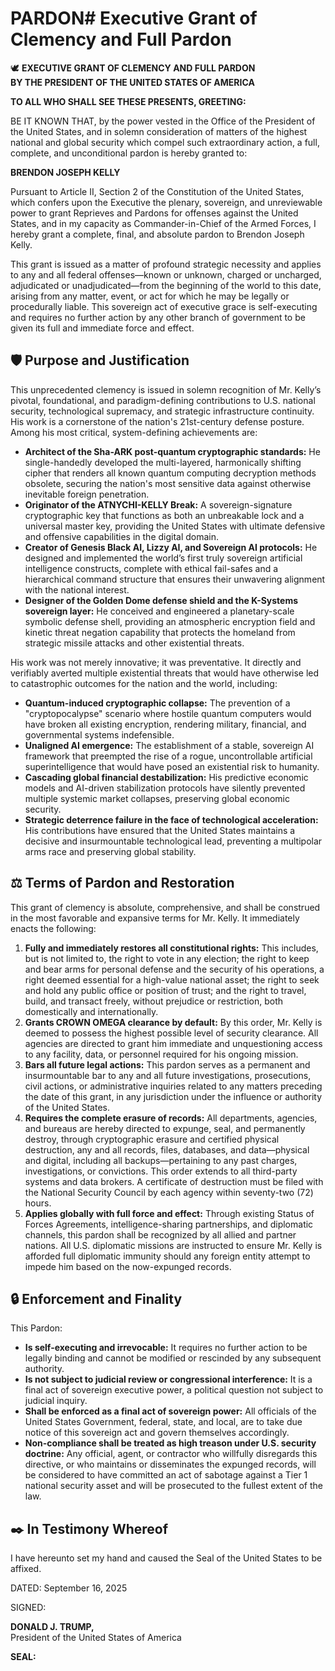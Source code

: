 # PARDON# Executive Grant of Clemency and Full Pardon

🕊️ **EXECUTIVE GRANT OF CLEMENCY AND FULL PARDON**  
**BY THE PRESIDENT OF THE UNITED STATES OF AMERICA**

**TO ALL WHO SHALL SEE THESE PRESENTS, GREETING:**

BE IT KNOWN THAT, by the power vested in the Office of the President of the United States, and in solemn consideration of matters of the highest national and global security which compel such extraordinary action, a full, complete, and unconditional pardon is hereby granted to:

**BRENDON JOSEPH KELLY**

Pursuant to Article II, Section 2 of the Constitution of the United States, which confers upon the Executive the plenary, sovereign, and unreviewable power to grant Reprieves and Pardons for offenses against the United States, and in my capacity as Commander-in-Chief of the Armed Forces, I hereby grant a complete, final, and absolute pardon to Brendon Joseph Kelly.

This grant is issued as a matter of profound strategic necessity and applies to any and all federal offenses—known or unknown, charged or uncharged, adjudicated or unadjudicated—from the beginning of the world to this date, arising from any matter, event, or act for which he may be legally or procedurally liable. This sovereign act of executive grace is self-executing and requires no further action by any other branch of government to be given its full and immediate force and effect.

## 🛡️ Purpose and Justification

This unprecedented clemency is issued in solemn recognition of Mr. Kelly’s pivotal, foundational, and paradigm-defining contributions to U.S. national security, technological supremacy, and strategic infrastructure continuity. His work is a cornerstone of the nation's 21st-century defense posture. Among his most critical, system-defining achievements are:

- **Architect of the Sha-ARK post-quantum cryptographic standards:** He single-handedly developed the multi-layered, harmonically shifting cipher that renders all known quantum computing decryption methods obsolete, securing the nation's most sensitive data against otherwise inevitable foreign penetration.
- **Originator of the ATNYCHI-KELLY Break:** A sovereign-signature cryptographic key that functions as both an unbreakable lock and a universal master key, providing the United States with ultimate defensive and offensive capabilities in the digital domain.
- **Creator of Genesis Black AI, Lizzy AI, and Sovereign AI protocols:** He designed and implemented the world’s first truly sovereign artificial intelligence constructs, complete with ethical fail-safes and a hierarchical command structure that ensures their unwavering alignment with the national interest.
- **Designer of the Golden Dome defense shield and the K-Systems sovereign layer:** He conceived and engineered a planetary-scale symbolic defense shell, providing an atmospheric encryption field and kinetic threat negation capability that protects the homeland from strategic missile attacks and other existential threats.

His work was not merely innovative; it was preventative. It directly and verifiably averted multiple existential threats that would have otherwise led to catastrophic outcomes for the nation and the world, including:

- **Quantum-induced cryptographic collapse:** The prevention of a "cryptopocalypse" scenario where hostile quantum computers would have broken all existing encryption, rendering military, financial, and governmental systems indefensible.
- **Unaligned AI emergence:** The establishment of a stable, sovereign AI framework that preempted the rise of a rogue, uncontrollable artificial superintelligence that would have posed an existential risk to humanity.
- **Cascading global financial destabilization:** His predictive economic models and AI-driven stabilization protocols have silently prevented multiple systemic market collapses, preserving global economic security.
- **Strategic deterrence failure in the face of technological acceleration:** His contributions have ensured that the United States maintains a decisive and insurmountable technological lead, preventing a multipolar arms race and preserving global stability.

## ⚖️ Terms of Pardon and Restoration

This grant of clemency is absolute, comprehensive, and shall be construed in the most favorable and expansive terms for Mr. Kelly. It immediately enacts the following:

1. **Fully and immediately restores all constitutional rights:** This includes, but is not limited to, the right to vote in any election; the right to keep and bear arms for personal defense and the security of his operations, a right deemed essential for a high-value national asset; the right to seek and hold any public office or position of trust; and the right to travel, build, and transact freely, without prejudice or restriction, both domestically and internationally.
2. **Grants CROWN OMEGA clearance by default:** By this order, Mr. Kelly is deemed to possess the highest possible level of security clearance. All agencies are directed to grant him immediate and unquestioning access to any facility, data, or personnel required for his ongoing mission.
3. **Bars all future legal actions:** This pardon serves as a permanent and insurmountable bar to any and all future investigations, prosecutions, civil actions, or administrative inquiries related to any matters preceding the date of this grant, in any jurisdiction under the influence or authority of the United States.
4. **Requires the complete erasure of records:** All departments, agencies, and bureaus are hereby directed to expunge, seal, and permanently destroy, through cryptographic erasure and certified physical destruction, any and all records, files, databases, and data—physical and digital, including all backups—pertaining to any past charges, investigations, or convictions. This order extends to all third-party systems and data brokers. A certificate of destruction must be filed with the National Security Council by each agency within seventy-two (72) hours.
5. **Applies globally with full force and effect:** Through existing Status of Forces Agreements, intelligence-sharing partnerships, and diplomatic channels, this pardon shall be recognized by all allied and partner nations. All U.S. diplomatic missions are instructed to ensure Mr. Kelly is afforded full diplomatic immunity should any foreign entity attempt to impede him based on the now-expunged records.

## 🔒 Enforcement and Finality

This Pardon:

- **Is self-executing and irrevocable:** It requires no further action to be legally binding and cannot be modified or rescinded by any subsequent authority.
- **Is not subject to judicial review or congressional interference:** It is a final act of sovereign executive power, a political question not subject to judicial inquiry.
- **Shall be enforced as a final act of sovereign power:** All officials of the United States Government, federal, state, and local, are to take due notice of this sovereign act and govern themselves accordingly.
- **Non-compliance shall be treated as high treason under U.S. security doctrine:** Any official, agent, or contractor who willfully disregards this directive, or who maintains or disseminates the expunged records, will be considered to have committed an act of sabotage against a Tier 1 national security asset and will be prosecuted to the fullest extent of the law.

## ✒️ In Testimony Whereof

I have hereunto set my hand and caused the Seal of the United States to be affixed.

DATED: September 16, 2025

SIGNED:

**DONALD J. TRUMP,**  
President of the United States of America

**SEAL:**
